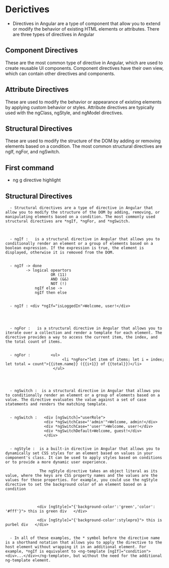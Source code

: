# Derictives 

- Directives in Angular are a type of component that allow you to extend or modify the behavior of existing   HTML elements or attributes. There are three types of directives in Angular


## Component Directives 

These are the most common type of directive in Angular, which are used to create reusable UI components. Component directives have their own view, which can contain other directives and components.

## Attribute Directives 

These are used to modify the behavior or appearance of existing elements by applying custom behavior or styles. Attribute directives are typically used with the ngClass, ngStyle, and ngModel directives.

## Structural Directives 

These are used to modify the structure of the DOM by adding or removing elements based on a condition. The most common structural directives are ngIf, ngFor, and ngSwitch.


##   First command 
    
   - ng g directive highlight



##  Structural Directives 

      - Structural directives are a type of directive in Angular that allow you to modify the structure of the DOM by adding, removing, or manipulating elements based on a condition. The most commonly used structural directives are *ngIf, *ngFor, and *ngSwitch.



      - ngIf :   is a structural directive in Angular that allows you to conditionally render an element or a group of elements based on a boolean expression. If the expression is true, the element is displayed, otherwise it is removed from the DOM.


      - ngIf -> done
             -> logical opeartors
                        OR (11)
                        AND (&&)
                        NOT (!)
                 ngIf else ->
                 ngIf then else


      - ngIf : <div *ngIf="isLoggedIn">Welcome, user!</div>




      - ngFor :   is a structural directive in Angular that allows you to iterate over a collection and render a template for each element. The directive provides a way to access the current item, the index, and the total count of items.


      - ngFor :         <ul>
                             <li *ngFor="let item of items; let i = index; let total = count">{{item.name}} ({{i+1}} of {{total}})</li>
                         </ul>




      - ngSwitch :  is a structural directive in Angular that allows you to conditionally render an element or a group of elements based on a value. The directive evaluates the value against a set of case statements and renders the matching template.   


      - ngSwitch :   <div [ngSwitch]="userRole">
                     <div *ngSwitchCase="'admin'">Welcome, admin!</div>
                     <div *ngSwitchCase="'user'">Welcome, user!</div>
                     <div *ngSwitchDefault>Welcome, guest!</div>
                     </div>   


      - ngStyle :  is a built-in directive in Angular that allows you to dynamically set CSS styles for an element based on values in your component's class. It can be used to apply styles based on conditions or to provide a more dynamic user experience.

                   The ngStyle directive takes an object literal as its value, where the keys are CSS property names and the values are the values for those properties. For example, you could use the ngStyle directive to set the background color of an element based on a condition  


                             
                  <div [ngStyle]="{'background-color':'green','color': '#fff'}"> this is green div   </div>

                  <div [ngStyle]="{'background-color':stylepro}"> this is purbel div   </div>


      - In all of these examples, the * symbol before the directive name is a shorthand notation that allows you to apply the directive to the host element without wrapping it in an additional element. For example, *ngIf is equivalent to <ng-template [ngIf]="condition"><div>...</div></ng-template>, but without the need for the additional ng-template element.              
